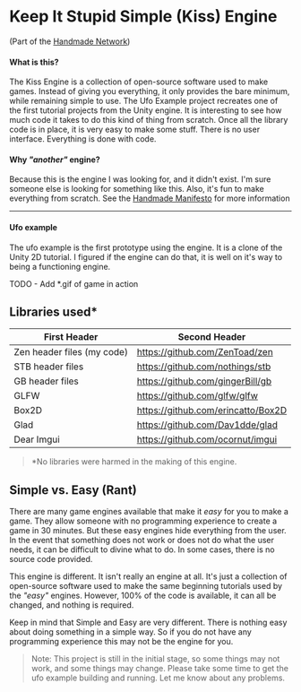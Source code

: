 # Keep It Stupid Simple (Kiss) Engine
(Part of the [Handmade Network](https://kiss.handmade.network/))

#### What is this?

The Kiss Engine is a collection of open-source software used to make games.  Instead of giving you everything, it only provides the bare minimum, while remaining simple to use.  The Ufo Example project recreates one of the first tutorial projects from the Unity engine.  It is interesting to see how much code it takes to do this kind of thing from scratch.  Once all the library code is in place, it is very easy to make some stuff.  There is no user interface.  Everything is done with code.

#### Why *"another"* engine?
Because this is the engine I was looking for, and it didn't exist.  I'm sure someone else is looking for something like this.  Also, it's fun to make everything from scratch.  See the [Handmade Manifesto](https://handmade.network/manifesto) for more information

***
#### Ufo example
The ufo example is the first prototype using the engine.  It is a clone of the Unity 2D tutorial.  I figured if the engine can do that, it is well on it's way to being a functioning engine.

TODO - Add *.gif of game in action

## Libraries used*
First Header | Second Header
------------ | -------------
Zen header files (my code)| https://github.com/ZenToad/zen
STB header files | https://github.com/nothings/stb
GB header files | https://github.com/gingerBill/gb
GLFW | https://github.com/glfw/glfw
Box2D | https://github.com/erincatto/Box2D
Glad | https://github.com/Dav1dde/glad
Dear Imgui | https://github.com/ocornut/imgui

> *No libraries were harmed in the making of this engine.

## Simple vs. Easy (Rant)
There are many game engines available that make it *easy* for you to make a game.  They allow someone with no programming experience to create a game in 30 minutes.  But these easy engines hide everything from the user.  In the event that something does not work or does not do what the user needs, it can be difficult to divine what to do.  In some cases, there is no source code provided.  

This engine is different.  It isn't really an engine at all.  It's just a collection of open-source software used to make the same beginning tutorials used by the *"easy"* engines.  However, 100% of the code is available, it can all be changed, and nothing is required.

Keep in mind that Simple and Easy are very different.  There is nothing easy about doing something in a simple way.  So if you do not have any programming experience this may not be the engine for you.

> Note: This project is still in the initial stage, so some things may not work, and some things may change.  Please take some time to get the ufo example building and running.  Let me know about any problems.
